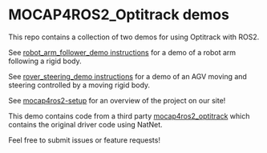 # MOCAP4ROS2_Optitrack demos

This repo contains a collection of two demos for using Optitrack with ROS2.

See [robot_arm_follower_demo instructions](robot_arm_follower_demo/instructions.md) for a demo of a robot arm following a rigid body.

See [rover_steering_demo instructions](rover_steering_control_demo/instructions.md) for a demo of an AGV moving and steering controlled by a moving rigid body.

See [mocap4ros2-setup](https://docs.optitrack.com/robotics/mocap4ros2-setup) for an overview of the project on our site!

This demo contains code from a third party [mocap4ros2_optitrack](https://github.com/MOCAP4ROS2-Project/mocap4ros2_optitrack) which contains the original driver code using NatNet.

Feel free to submit issues or feature requests!
